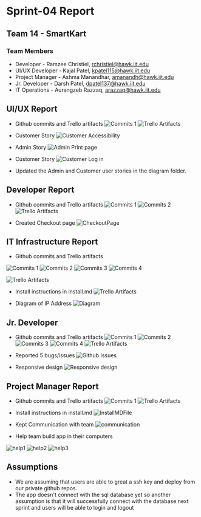 # Sprint-04 Report

## Team 14 - SmartKart

### Team Members

* Developer - Ramzee Christiel, rchristiel@hawk.iit.edu
* UI/UX Developer - Kajal Patel, kpatel115@hawk.iit.edu
* Project Manager - Ashma Manandhar, amanandh@hawk.iit.edu
* Jr. Developer - Darsh Patel, dpatel137@hawk.iit.edu
* IT Operations - Aurangzeb Razzaq, arazzaq@hawk.iit.edu

 ## UI/UX Report

* Github commits and Trello artifacts
![Commits 1](../webApp/KajalCommits.png)
![Trello Artifacts](../webApp/KajalTrello.png)

* Customer Story
 ![Customer Accessibility](../../diagrams/UI-UX/Customer_story_ss/customerAccessibilitypage.png)

* Admin Story
![Admin Print page](../../diagrams/UI-UX/admin_story_screenshots/adminPrintpage.png)

* Customer Story
 ![Customer Log in](../../diagrams/UI-UX/Customer_story_ss/customerLogin.png)

 * Updated the Admin and Customer user stories in the diagram folder.

## Developer Report

* Github commits and Trello artifacts
![Commits 1](../webApp/RamzeeCommits.png)
![Commits 2](../webApp/RamzeeCommits1.png)
![Trello Artifacts](../webApp/RamzeeTrello.png)

* Created Checkout page
![CheckoutPage](../webApp/RamzeeCheckoutPage.png)

## IT Infrastructure Report

* Github commits and Trello artifacts

![Commits 1](../webApp/ZabeCommits3.png)
![Commits 2](../webApp/ZabeCommits.png)
![Commits 3](../webApp/ZabeCommits1.png)
![Commits 4](../webApp/ZabeCommits2.png)

![Trello Artifacts](../webApp/ZabeTrello.png)

* Install instructions in install.md
![Trello Artifacts](../webApp/ZabeInstall.png)

* Diagram of IP Address
![Diagram](../../diagrams/Infrastructure/Infrastructure_diagram_Sprint4.png)

## Jr. Developer

* Github commits and Trello artifacts
![Commits 1](../webApp/DarshCommits.png)
![Commits 2](../webApp/DarshCommits1.png)
![Commits 3](../webApp/DarshCommits2.png)
![Commits 4](../webApp/DarshCommits3.png)
![Trello Artifacts](../webApp/DarshTrello.PNG)

* Reported 5 bugs/issues
![Github Issues](../webApp/DarshIssues.png)

* Responsive design
![Responsive design](../webApp/DarshResponsiveDesign.png)

## Project Manager Report

* Github commits and Trello artifacts
![Commits 1](../webApp/AshmaCommits.png)
![Trello Artifacts](../webApp/AshmaTrello.png)

* Install instructions in install.md
![InstallMDFile](../webApp/installmdFile.png)

* Kept Communication with team 
![communication](../webApp/AshmaCommunicate.png)

* Help team build app in their computers 

![help1](../webApp/kajalChat.png)
![help2](../webApp/ramzeeChat.png)
![help3](../webApp/darshChat.png)

## Assumptions

- We are assuming that users are able to great a ssh key and deploy from our private github repos.
- The app doesn't connect with the sql database yet so another assumption is that it will successfully connect with the database next sprint and users will be able to login and logout 


